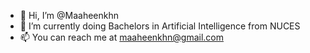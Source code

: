 - 👋 Hi, I’m @Maaheenkhn
- 🌱 I’m currently doing Bachelors in Artificial Intelligence from NUCES
- 📫 You can reach me at maaheenkhn@gmail.com

<!---
Maaheenkhn/Maaheenkhn is a ✨ special ✨ repository because its `README.md` (this file) appears on your GitHub profile.
You can click the Preview link to take a look at your changes.
--->
